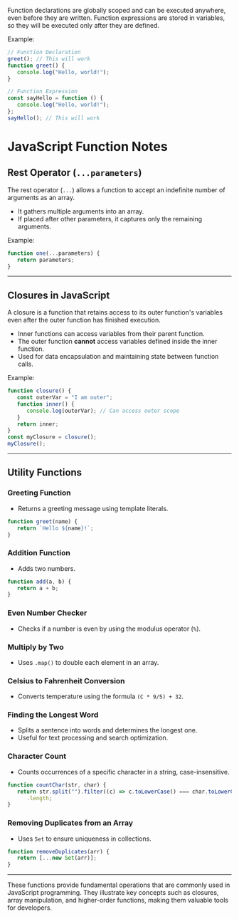 Function declarations are globally scoped and can be executed anywhere, even before they are written.
Function expressions are stored in variables, so they will be executed only after they are defined.

Example:

```javascript
// Function Declaration
greet(); // This will work
function greet() {
   console.log("Hello, world!");
}

// Function Expression
const sayHello = function () {
   console.log("Hello, world!");
};
sayHello(); // This will work
```

# JavaScript Function Notes

## Rest Operator (`...parameters`)

The rest operator (`...`) allows a function to accept an indefinite number of arguments as an array.

-  It gathers multiple arguments into an array.
-  If placed after other parameters, it captures only the remaining arguments.

Example:

```javascript
function one(...parameters) {
   return parameters;
}
```

---

## Closures in JavaScript

A closure is a function that retains access to its outer function's variables even after the outer function has finished execution.

-  Inner functions can access variables from their parent function.
-  The outer function **cannot** access variables defined inside the inner function.
-  Used for data encapsulation and maintaining state between function calls.

Example:

```javascript
function closure() {
   const outerVar = "I am outer";
   function inner() {
      console.log(outerVar); // Can access outer scope
   }
   return inner;
}
const myClosure = closure();
myClosure();
```

---

## Utility Functions

### Greeting Function

-  Returns a greeting message using template literals.

```javascript
function greet(name) {
   return `Hello ${name}!`;
}
```

### Addition Function

-  Adds two numbers.

```javascript
function add(a, b) {
   return a + b;
}
```

### Even Number Checker

-  Checks if a number is even by using the modulus operator (`%`).

### Multiply by Two

-  Uses `.map()` to double each element in an array.

### Celsius to Fahrenheit Conversion

-  Converts temperature using the formula `(C * 9/5) + 32`.

### Finding the Longest Word

-  Splits a sentence into words and determines the longest one.
-  Useful for text processing and search optimization.

### Character Count

-  Counts occurrences of a specific character in a string, case-insensitive.

```javascript
function countChar(str, char) {
   return str.split("").filter((c) => c.toLowerCase() === char.toLowerCase())
      .length;
}
```

### Removing Duplicates from an Array

-  Uses `Set` to ensure uniqueness in collections.

```javascript
function removeDuplicates(arr) {
   return [...new Set(arr)];
}
```

---

These functions provide fundamental operations that are commonly used in JavaScript programming. They illustrate key concepts such as closures, array manipulation, and higher-order functions, making them valuable tools for developers.
